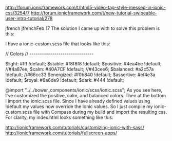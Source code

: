 http://forum.ionicframework.com/t/html5-video-tag-style-messed-in-ionic-css/3254/7
http://forum.ionicframework.com/t/new-tutorial-swipeable-user-intro-tutorial/278

jfrench
jfrenchFeb 17
The solution I came up with to solve this problem is this:

I have a ionic-custom.scss file that looks like this:

// Colors
// -------------------------------

$light:                 #fff !default;
$stable:                #f8f8f8 !default;
$positive:              #4ea4be !default; //#4a87ee;
$calm:                  #40A7CF !default; //#43cee6;
$balanced:              #a2c57a !default; //#66cc33
$energized:             #f0b840 !default;
$assertive:             #ef4e3a !default;
$royal:                 #8a6de9 !default;
$dark:                  #444 !default;

@import "../../bower_components/ionic/scss/ionic.scss";
As you see here, I've customized the positive, calm, and balanced colors. Then at the bottom I import the ionic.scss file. Since I have already defined values using !default my values now override the Ionic values. So I just compile my ionic-custom.scss file with Compass during my build and import the resulting css. For clarity, my index.html looks something like this:

<head>
  <!--Import my custom Ionic css -->
  <link rel="stylesheet" href='css/ionic-custom.css />

  <!-- Now this file is no longer needed! --> 
  <!-- <link rel="stylesheet" href="assests/vendor/ionic/css/ionic.css" /> -->
</head>
Now I can simply upgrade ionic every time a new release comes out and I don't have to change anything!

http://ionicframework.com/tutorials/customizing-ionic-with-sass/
http://ionicframework.com/tutorials/fullscreen-apps/